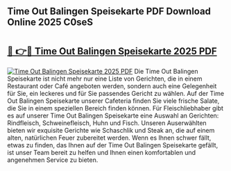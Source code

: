 ## Time Out Balingen Speisekarte PDF Download Online 2025 C0seS

# <h2><a href="http://gcbji8.nevu.top/?p=Time+Out+Balingen+Speisekarte">🔗 👉🔴 Time Out Balingen Speisekarte 2025 PDF</a></h2>

[![Time Out Balingen Speisekarte 2025 PDF](https://i.imgur.com/dBaPXMq.png)](http://gcbji8.nevu.top/?p=Time+Out+Balingen+Speisekarte)
Die Time Out Balingen Speisekarte ist nicht mehr nur eine Liste von Gerichten, die in einem Restaurant oder Café angeboten werden, sondern auch eine Gelegenheit für Sie, ein leckeres und für Sie passendes Gericht zu wählen. Auf der Time Out Balingen Speisekarte unserer Cafeteria finden Sie viele frische Salate, die Sie in einem speziellen Bereich finden können. Für Fleischliebhaber gibt es auf unserer Time Out Balingen Speisekarte eine Auswahl an Gerichten: Rindfleisch, Schweinefleisch, Huhn und Fisch. Unseren Auserwählten bieten wir exquisite Gerichte wie Schaschlik und Steak an, die auf einem alten, natürlichen Feuer zubereitet werden. Wenn es Ihnen schwer fällt, etwas zu finden, das Ihnen auf der Time Out Balingen Speisekarte gefällt, ist unser Team bereit zu helfen und Ihnen einen komfortablen und angenehmen Service zu bieten.
